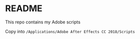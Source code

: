 README
======

This repo contains my Adobe scripts

Copy into `/Applications/Adobe After Effects CC 2018/Scripts`
